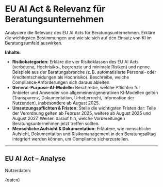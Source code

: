 # EU AI Act & Relevanz für Beratungsunternehmen

Analysiere die Relevanz des EU AI Acts für Beratungsunternehmen.  Erkläre die wichtigsten Bestimmungen und wie sie sich auf den Einsatz von KI im Beratungsumfeld auswirken.

**Inhalte:**

* **Risikokategorien:** Erkläre die vier Risikoklassen des EU AI Acts (verbotene, Hochrisiko‑, begrenzte und minimale Risiken) und nenne Beispiele aus der Beratungsbranche (z. B. automatisierte Personal‑ oder Kreditentscheidungen als Hochrisiko).  Beschreibe, welche Compliance‑Anforderungen sich daraus ableiten.
* **General‑Purpose‑AI‑Modelle:** Beschreibe, welche Pflichten für Anbieter und Anwender von allgemeinen/generativen KI‑Modellen gelten (Transparenz, Dokumentation, Urheberrecht, Information der Nutzenden), insbesondere ab August 2025.
* **Umsetzungspflichten & Fristen:** Stelle die wichtigsten Fristen dar: Teile der Verordnung gelten ab Februar 2025, weitere ab August 2025 und August 2027.  Weisen darauf hin, welche Vorbereitungen Beratungsunternehmen jetzt treffen sollten.
* **Menschliche Aufsicht & Dokumentation:** Erläutere, wie menschliche Aufsicht, Dokumentation und Risikomanagement in den Beratungsalltag integriert werden können, um Compliance sicherzustellen.

---

## EU AI Act – Analyse

Nutzerdaten:

{daten}